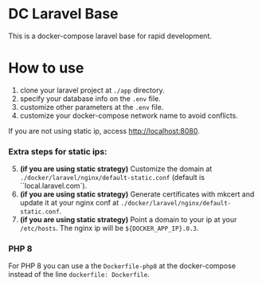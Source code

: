 # DC Laravel Base

This is a docker-compose laravel base for rapid development.

# How to use

1. clone your laravel project at `./app` directory.
2. specify your database info on the `.env` file.
3. customize other parameters at the `.env` file.
4. customize your docker-compose network name to avoid conflicts.

If you are not using static ip, access [http://localhost:8080](http://localhost:8080).

### Extra steps for static ips:

5. **(if you are using static strategy)** Customize the domain at `./docker/laravel/nginx/default-static.conf` (default is ``local.laravel.com`).
6. **(if you are using static strategy)** Generate certificates with mkcert and update it at your nginx conf at `./docker/laravel/nginx/default-static.conf`.
7. **(if you are using static strategy)** Point a domain to your ip at your `/etc/hosts`. The nginx ip will be `${DOCKER_APP_IP}.0.3`.

### PHP 8

For PHP 8 you can use a the `Dockerfile-php8` at the docker-compose instead of the line `dockerfile: Dockerfile`.
